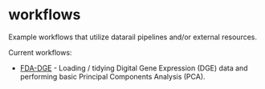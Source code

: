 # workflows
Example workflows that utilize datarail pipelines and/or external resources.

Current workflows:
* [FDA-DGE](http://htmlpreview.github.io/?https://github.com/datarail/workflows/blob/master/fda-dge/fda-dge.nb.html) - Loading / tidying Digital Gene Expression (DGE) data and performing basic Principal Components Analysis (PCA).
